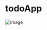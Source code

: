 # todoApp

![image](https://github.com/sudhanshut/todoApp/assets/49071237/acfc116d-1620-4b83-be33-0a282c2cdbc8)
